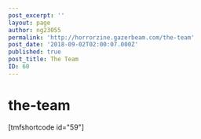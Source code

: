 ```yaml
---
post_excerpt: ''
layout: page
author: ng23055
permalink: 'http://horrorzine.gazerbeam.com/the-team'
post_date: '2018-09-02T02:00:07.000Z'
published: true
post_title: The Team
ID: 60
---
```


# the-team

\[tmfshortcode id="59"\]

